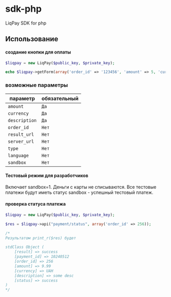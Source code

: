 sdk-php
=======

LiqPay SDK for php


Использование
-----

#### создание кнопки для оплаты ####

```php
$liqpay = new LiqPay($public_key, $private_key);

echo $liqpay->getForm(array('order_id' => '123456', 'amount' => 5, 'currency' => 'USD'));
```

### возможные параметры ###

**параметр**                    | **обязательный**
--------------------------------|--------------------------------
`amount`                        | `Да`
`currency`                      | `Да`
`description`                   | `Да`
`order_id`                      | `Нет`
`result_url`                    | `Нет`
`server_url`                    | `Нет`
`type`                          | `Нет`
`language`                      | `Нет`
`sandbox`                       | `Нет`


#### Тестовый режим для разработчиков ####
Включает sandbox=1. Деньги с карты не списываются.
Все тестовые платежи будут иметь статус sandbox - успешный тестовый платеж.

#### проверка статуса платежа ####

```php
$liqpay = new LiqPay($public_key, $private_key);

$res = $liqpay->api("payment/status", array('order_id' => 256));

/*
Результатом print_r($res) будет

stdClass Object (
    [result] => success
    [payment_id] => 10240512
    [order_id] => 256
    [amount] => 9.99
    [currency] => UAH
    [description] => some desc
    [status] => success
)
*/
```
